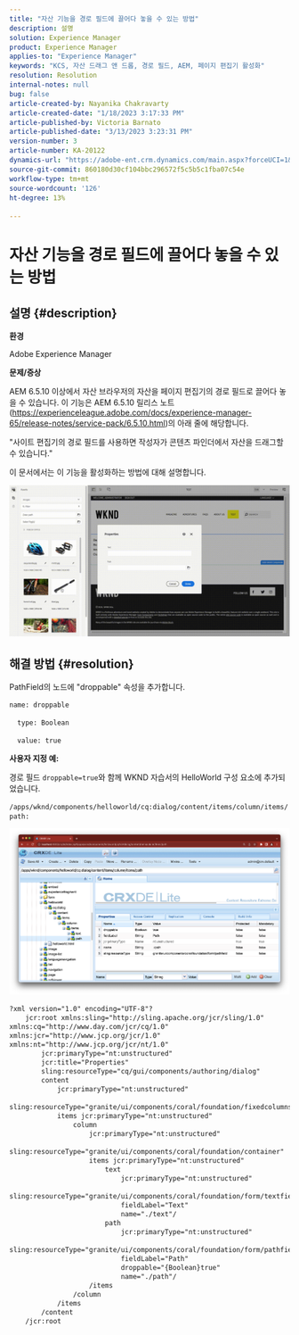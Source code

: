 ```yaml
---
title: "자산 기능을 경로 필드에 끌어다 놓을 수 있는 방법"
description: 설명
solution: Experience Manager
product: Experience Manager
applies-to: "Experience Manager"
keywords: "KCS, 자산 드래그 앤 드롭, 경로 필드, AEM, 페이지 편집기 활성화"
resolution: Resolution
internal-notes: null
bug: false
article-created-by: Nayanika Chakravarty
article-created-date: "1/18/2023 3:17:33 PM"
article-published-by: Victoria Barnato
article-published-date: "3/13/2023 3:23:31 PM"
version-number: 3
article-number: KA-20122
dynamics-url: "https://adobe-ent.crm.dynamics.com/main.aspx?forceUCI=1&pagetype=entityrecord&etn=knowledgearticle&id=ac3fab38-4397-ed11-aad1-6045bd006b4b"
source-git-commit: 860180d30cf104bbc296572f5c5b5c1fba07c54e
workflow-type: tm+mt
source-wordcount: '126'
ht-degree: 13%

---
```


# 자산 기능을 경로 필드에 끌어다 놓을 수 있는 방법

## 설명 {#description}


<b>환경</b>

Adobe Experience Manager

<b>문제/증상</b>

AEM 6.5.10 이상에서 자산 브라우저의 자산을 페이지 편집기의 경로 필드로 끌어다 놓을 수 있습니다. 이 기능은 AEM 6.5.10 릴리스 노트(https://experienceleague.adobe.com/docs/experience-manager-65/release-notes/service-pack/6.5.10.html)의 아래 줄에 해당합니다.

&quot;사이트 편집기의 경로 필드를 사용하면 작성자가 콘텐츠 파인더에서 자산을 드래그할 수 있습니다.&quot;

이 문서에서는 이 기능을 활성화하는 방법에 대해 설명합니다.

![](assets/___b33fab38-4397-ed11-aad1-6045bd006b4b___.gif)


## 해결 방법 {#resolution}


PathField의 노드에 &quot;droppable&quot; 속성을 추가합니다.


```
name: droppable

  type: Boolean

  value: true
```


<b>사용자 지정 예:</b>

경로 필드 `droppable=true`와 함께 WKND 자습서의 HelloWorld 구성 요소에 추가되었습니다.

`/apps/wknd/components/helloworld/cq:dialog/content/items/column/items/path:`

![](assets/6106400f-2b07-ed11-82e4-00224808e483.png)


```
?xml version="1.0" encoding="UTF-8"?
    jcr:root xmlns:sling="http://sling.apache.org/jcr/sling/1.0" xmlns:cq="http://www.day.com/jcr/cq/1.0" xmlns:jcr="http://www.jcp.org/jcr/1.0" xmlns:nt="http://www.jcp.org/jcr/nt/1.0"
        jcr:primaryType="nt:unstructured"
        jcr:title="Properties"
        sling:resourceType="cq/gui/components/authoring/dialog"
        content
            jcr:primaryType="nt:unstructured"
            sling:resourceType="granite/ui/components/coral/foundation/fixedcolumns"
            items jcr:primaryType="nt:unstructured"
                column
                    jcr:primaryType="nt:unstructured"
                    sling:resourceType="granite/ui/components/coral/foundation/container"
                    items jcr:primaryType="nt:unstructured"
                        text
                            jcr:primaryType="nt:unstructured"
                            sling:resourceType="granite/ui/components/coral/foundation/form/textfield"
                            fieldLabel="Text"
                            name="./text"/
                        path
                            jcr:primaryType="nt:unstructured"
                            sling:resourceType="granite/ui/components/coral/foundation/form/pathfield"
                            fieldLabel="Path"
                            droppable="{Boolean}true"
                            name="./path"/
                    /items
                /column
            /items
        /content
    /jcr:root
```

